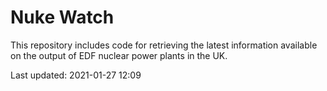 # Nuke Watch

This repository includes code for retrieving the latest information available on the output of EDF nuclear power plants in the UK.

Last updated: 2021-01-27 12:09